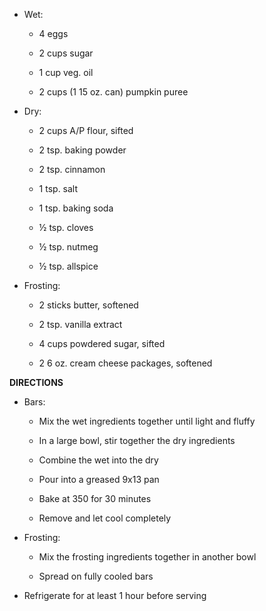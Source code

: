 -   Wet:

    -   4 eggs

    -   2 cups sugar

    -   1 cup veg. oil

    -   2 cups (1 15 oz. can) pumpkin puree

-   Dry:

    -   2 cups A/P flour, sifted

    -   2 tsp. baking powder

    -   2 tsp. cinnamon

    -   1 tsp. salt

    -   1 tsp. baking soda

    -   ½ tsp. cloves

    -   ½ tsp. nutmeg

    -   ½ tsp. allspice

-   Frosting:

    -   2 sticks butter, softened

    -   2 tsp. vanilla extract

    -   4 cups powdered sugar, sifted

    -   2 6 oz. cream cheese packages, softened

**DIRECTIONS**

-   Bars:

    -   Mix the wet ingredients together until light and fluffy

    -   In a large bowl, stir together the dry ingredients

    -   Combine the wet into the dry

    -   Pour into a greased 9x13 pan

    -   Bake at 350 for 30 minutes

    -   Remove and let cool completely

-   Frosting:

    -   Mix the frosting ingredients together in another bowl

    -   Spread on fully cooled bars

-   Refrigerate for at least 1 hour before serving
